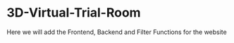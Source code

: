 # 3D-Virtual-Trial-Room
Here we will add the Frontend, Backend and Filter Functions for the website
